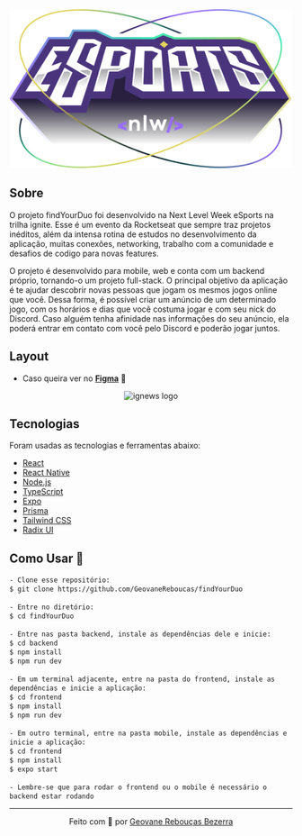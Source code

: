<div align="center"> 
  <img src="./frontend/src/assets/logo-nlw-esports.svg" alt="nlw-eSports logo" />
</div>

## Sobre

O projeto findYourDuo foi desenvolvido na Next Level Week eSports na trilha ignite. Esse é um evento da Rocketseat que sempre traz projetos inéditos, além da intensa rotina de estudos no desenvolvimento da aplicação, muitas conexões, networking, trabalho com a comunidade e desafios de codigo para novas features.

O projeto é desenvolvido para mobile, web e conta com um backend próprio, tornando-o um projeto full-stack. O principal objetivo da aplicação é te ajudar descobrir novas pessoas que jogam os mesmos jogos online que você. Dessa forma, é possível criar um anúncio de um determinado jogo, com os horários e dias que você costuma jogar e com seu nick do Discord. Caso alguém tenha afinidade nas informações do seu anúncio, ela poderá entrar em contato com você pelo Discord e poderão jogar juntos.


## Layout

- Caso queira ver no [**Figma**](https://www.figma.com/community/file/1150897317533332617) 🎨

<div align="center"> 
  <img src="https://user-images.githubusercontent.com/87788683/191629955-44078680-7c23-44e0-99dc-38ce3b8820d5.jpeg" alt="ignews logo" />
</div>

## Tecnologias
Foram usadas as tecnologias e ferramentas abaixo:

* [React](https://reactjs.org/)
* [React Native](https://reactnative.dev/)
* [Node.js](https://nodejs.org/en/)
* [TypeScript](https://www.typescriptlang.org/)
* [Expo](https://expo.dev/)
* [Prisma](https://www.prisma.io/)
* [Tailwind CSS](https://tailwindcss.com/)
* [Radix UI](https://www.radix-ui.com/)


## Como Usar 🤔

   ```
   - Clone esse repositório:
   $ git clone https://github.com/GeovaneReboucas/findYourDuo

   - Entre no diretório:
   $ cd findYourDuo

   - Entre nas pasta backend, instale as dependências dele e inicie:
   $ cd backend
   $ npm install
   $ npm run dev

   - Em um terminal adjacente, entre na pasta do frontend, instale as dependências e inicie a aplicação:
   $ cd frontend
   $ npm install
   $ npm run dev
   
   - Em outro terminal, entre na pasta mobile, instale as dependências e inicie a aplicação:
   $ cd frontend
   $ npm install
   $ expo start
   
   - Lembre-se que para rodar o frontend ou o mobile é necessário o backend estar rodando
   ```  
   
<hr/>

<p align="center">
  Feito com 💜 por <a href="https://github.com/GeovaneReboucas">Geovane Rebouças Bezerra</a>
</p>
